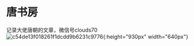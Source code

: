 # 唐书房
记录大佬唐朝的文章，微信号clouds70
![c54de13f018261f1dcdd9b6231c9776](https://github.com/fengyumozhu/tsf/assets/6201828/cccc4a10-19ad-4c1d-b5d5-e11a97e00a02){:height="930px" width="640px"}
